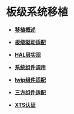 # 板级系统移植<a name="ZH-CN_TOPIC_0000001062604739"></a>

-   **[移植概述](porting-chip-board-overview.md)**  

-   **[板级驱动适配](porting-chip-board-driver.md)**  

-   **[HAL层实现](porting-chip-board-hal.md)**  

-   **[系统组件调用](porting-chip-board-component.md)**  

-   **[lwip组件适配](porting-chip-board-lwip.md)**  

-   **[三方组件适配](porting-chip-board-bundle.md)**  

-   **[XTS认证](porting-chip-board-xts.md)**  


